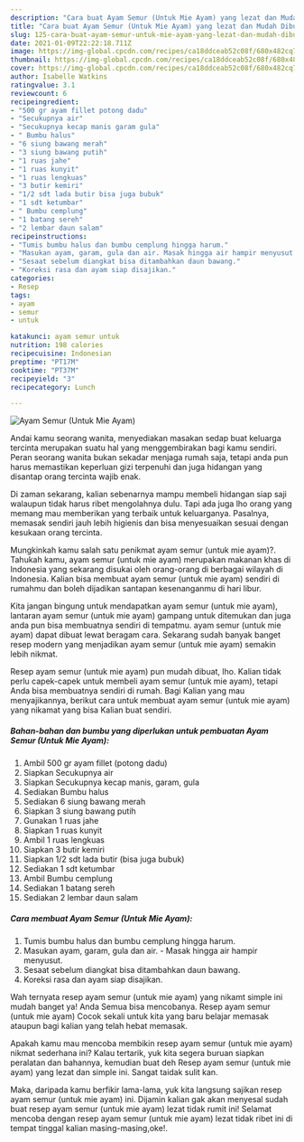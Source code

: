 ```yaml
---
description: "Cara buat Ayam Semur (Untuk Mie Ayam) yang lezat dan Mudah Dibuat"
title: "Cara buat Ayam Semur (Untuk Mie Ayam) yang lezat dan Mudah Dibuat"
slug: 125-cara-buat-ayam-semur-untuk-mie-ayam-yang-lezat-dan-mudah-dibuat
date: 2021-01-09T22:22:18.711Z
image: https://img-global.cpcdn.com/recipes/ca18ddceab52c08f/680x482cq70/ayam-semur-untuk-mie-ayam-foto-resep-utama.jpg
thumbnail: https://img-global.cpcdn.com/recipes/ca18ddceab52c08f/680x482cq70/ayam-semur-untuk-mie-ayam-foto-resep-utama.jpg
cover: https://img-global.cpcdn.com/recipes/ca18ddceab52c08f/680x482cq70/ayam-semur-untuk-mie-ayam-foto-resep-utama.jpg
author: Isabelle Watkins
ratingvalue: 3.1
reviewcount: 6
recipeingredient:
- "500 gr ayam fillet potong dadu"
- "Secukupnya air"
- "Secukupnya kecap manis garam gula"
- " Bumbu halus"
- "6 siung bawang merah"
- "3 siung bawang putih"
- "1 ruas jahe"
- "1 ruas kunyit"
- "1 ruas lengkuas"
- "3 butir kemiri"
- "1/2 sdt lada butir bisa juga bubuk"
- "1 sdt ketumbar"
- " Bumbu cemplung"
- "1 batang sereh"
- "2 lembar daun salam"
recipeinstructions:
- "Tumis bumbu halus dan bumbu cemplung hingga harum."
- "Masukan ayam, garam, gula dan air. Masak hingga air hampir menyusut."
- "Sesaat sebelum diangkat bisa ditambahkan daun bawang."
- "Koreksi rasa dan ayam siap disajikan."
categories:
- Resep
tags:
- ayam
- semur
- untuk

katakunci: ayam semur untuk 
nutrition: 198 calories
recipecuisine: Indonesian
preptime: "PT17M"
cooktime: "PT37M"
recipeyield: "3"
recipecategory: Lunch

---
```



![Ayam Semur (Untuk Mie Ayam)](https://img-global.cpcdn.com/recipes/ca18ddceab52c08f/680x482cq70/ayam-semur-untuk-mie-ayam-foto-resep-utama.jpg)

Andai kamu seorang wanita, menyediakan masakan sedap buat keluarga tercinta merupakan suatu hal yang menggembirakan bagi kamu sendiri. Peran seorang  wanita bukan sekadar menjaga rumah saja, tetapi anda pun harus memastikan keperluan gizi terpenuhi dan juga hidangan yang disantap orang tercinta wajib enak.

Di zaman  sekarang, kalian sebenarnya mampu membeli hidangan siap saji walaupun tidak harus ribet mengolahnya dulu. Tapi ada juga lho orang yang memang mau memberikan yang terbaik untuk keluarganya. Pasalnya, memasak sendiri jauh lebih higienis dan bisa menyesuaikan sesuai dengan kesukaan orang tercinta. 



Mungkinkah kamu salah satu penikmat ayam semur (untuk mie ayam)?. Tahukah kamu, ayam semur (untuk mie ayam) merupakan makanan khas di Indonesia yang sekarang disukai oleh orang-orang di berbagai wilayah di Indonesia. Kalian bisa membuat ayam semur (untuk mie ayam) sendiri di rumahmu dan boleh dijadikan santapan kesenanganmu di hari libur.

Kita jangan bingung untuk mendapatkan ayam semur (untuk mie ayam), lantaran ayam semur (untuk mie ayam) gampang untuk ditemukan dan juga anda pun bisa membuatnya sendiri di tempatmu. ayam semur (untuk mie ayam) dapat dibuat lewat beragam cara. Sekarang sudah banyak banget resep modern yang menjadikan ayam semur (untuk mie ayam) semakin lebih nikmat.

Resep ayam semur (untuk mie ayam) pun mudah dibuat, lho. Kalian tidak perlu capek-capek untuk membeli ayam semur (untuk mie ayam), tetapi Anda bisa membuatnya sendiri di rumah. Bagi Kalian yang mau menyajikannya, berikut cara untuk membuat ayam semur (untuk mie ayam) yang nikamat yang bisa Kalian buat sendiri.

<!--inarticleads1-->

##### Bahan-bahan dan bumbu yang diperlukan untuk pembuatan Ayam Semur (Untuk Mie Ayam):

1. Ambil 500 gr ayam fillet (potong dadu)
1. Siapkan Secukupnya air
1. Siapkan Secukupnya kecap manis, garam, gula
1. Sediakan  Bumbu halus
1. Sediakan 6 siung bawang merah
1. Siapkan 3 siung bawang putih
1. Gunakan 1 ruas jahe
1. Siapkan 1 ruas kunyit
1. Ambil 1 ruas lengkuas
1. Siapkan 3 butir kemiri
1. Siapkan 1/2 sdt lada butir (bisa juga bubuk)
1. Sediakan 1 sdt ketumbar
1. Ambil  Bumbu cemplung
1. Sediakan 1 batang sereh
1. Sediakan 2 lembar daun salam




<!--inarticleads2-->

##### Cara membuat Ayam Semur (Untuk Mie Ayam):

1. Tumis bumbu halus dan bumbu cemplung hingga harum.
1. Masukan ayam, garam, gula dan air. - Masak hingga air hampir menyusut.
1. Sesaat sebelum diangkat bisa ditambahkan daun bawang.
1. Koreksi rasa dan ayam siap disajikan.




Wah ternyata resep ayam semur (untuk mie ayam) yang nikamt simple ini mudah banget ya! Anda Semua bisa mencobanya. Resep ayam semur (untuk mie ayam) Cocok sekali untuk kita yang baru belajar memasak ataupun bagi kalian yang telah hebat memasak.

Apakah kamu mau mencoba membikin resep ayam semur (untuk mie ayam) nikmat sederhana ini? Kalau tertarik, yuk kita segera buruan siapkan peralatan dan bahannya, kemudian buat deh Resep ayam semur (untuk mie ayam) yang lezat dan simple ini. Sangat taidak sulit kan. 

Maka, daripada kamu berfikir lama-lama, yuk kita langsung sajikan resep ayam semur (untuk mie ayam) ini. Dijamin kalian gak akan menyesal sudah buat resep ayam semur (untuk mie ayam) lezat tidak rumit ini! Selamat mencoba dengan resep ayam semur (untuk mie ayam) lezat tidak ribet ini di tempat tinggal kalian masing-masing,oke!.

